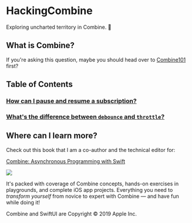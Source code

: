 # HackingCombine
Exploring uncharted territory in Combine. 🤠

## What is Combine?

If you're asking this question, maybe you should head over to [Combine101](https://github.com/learncombine/Combine101) first?

## Table of Contents

### [How can I pause and resume a subscription?](https://github.com/learncombine/HackingCombine/tree/master/PauseResumeSubscription)

### [What's the difference between `debounce` and `throttle`?](https://github.com/learncombine/HackingCombine/tree/master/DebounceVsThrottle)

## Where can I learn more?

Check out this book that I am a co-author and the technical editor for:

[Combine: Asynchronous Programming with Swift](https://store.raywenderlich.com/a/742/link/27)

<a href="https://store.raywenderlich.com/a/742/link/27" alt="Combine: Asynchronous Programming with Swift"><img src="https://github.com/learncombine/Combine101/blob/master/images/combineBook.png"></a>

It's packed with coverage of Combine concepts, hands-on exercises in playgrounds, and complete iOS app projects. Everything you need to _transform yourself_ from novice to expert with Combine — and have fun while doing it!

Combine and SwiftUI are Copyright © 2019 Apple Inc.

